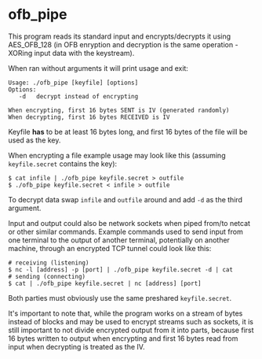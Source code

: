 # ofb_pipe

This program reads its standard input and encrypts/decrypts it using AES_OFB_128 (in OFB enryption and decryption is the same operation - XORing input data with the keystream).

When ran without arguments it will print usage and exit:

```
Usage: ./ofb_pipe [keyfile] [options]
Options:
   -d   decrypt instead of encrypting

When encrypting, first 16 bytes SENT is IV (generated randomly)
When decrypting, first 16 bytes RECEIVED is IV
```

Keyfile __has__ to be at least 16 bytes long, and first 16 bytes of the file will be used as the key.

When encrypting a file example usage may look like this (assuming `keyfile.secret` contains the key):
```
$ cat infile | ./ofb_pipe keyfile.secret > outfile
$ ./ofb_pipe keyfile.secret < infile > outfile
```

To decrypt data swap `infile` and `outfile` around and add `-d` as the third argument.

Input and output could also be network sockets when piped from/to netcat or other similar commands. Example commands used to send input from one terminal to the output of another terminal, potentially on another machine, through an encrypted TCP tunnel could look like this:

```
# receiving (listening)
$ nc -l [address] -p [port] | ./ofb_pipe keyfile.secret -d | cat
# sending (connecting)
$ cat | ./ofb_pipe keyfile.secret | nc [address] [port]
```
Both parties must obviously use the same preshared `keyfile.secret`.


It's important to note that, while the program works on a stream of bytes instead of blocks and may be used to encrypt streams such as sockets, it is still important to not divide encrypted output from it into parts, because first 16 bytes written to output when encrypting and first 16 bytes read from input when decrypting is treated as the IV.
